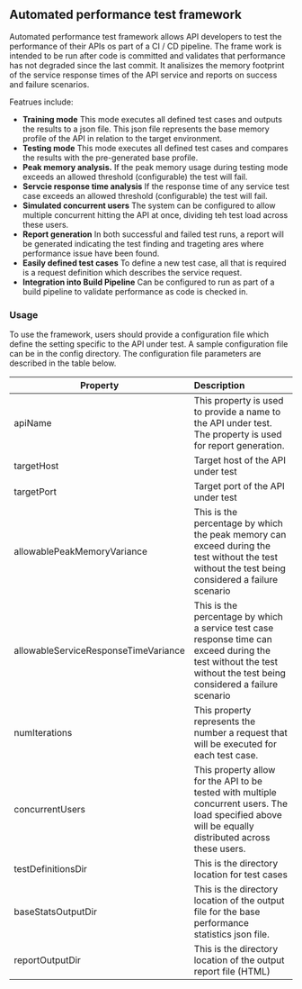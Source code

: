 ## Automated performance test framework

Automated performance test framework allows API developers to test the performance of their APIs os part of a CI / CD pipeline. The frame work is intended to be run after code is committed and validates that performance has not 
degraded since the last commit. It analisizes the memory footprint of the service response times of the API service and reports on success and failure scenarios. 

Featrues include:
* **Training mode** This mode executes all defined test cases and outputs the results to a json file. This json file represents the base memory profile of the API in relation to the target environment.
* **Testing mode** This mode executes all defined test cases and compares the results with the pre-generated base profile.
* **Peak memory analysis.** If the peak memory usage during testing mode exceeds an allowed threshold (configurable) the test will fail.
* **Servcie response time analysis** If the response time of any service test case exceeds an allowed threshold (configurable) the test will fail.
* **Simulated concurrent users** The system can be configured to allow multiple concurrent hitting the API at once, dividing teh test load across these users.
* **Report generation** In both successful and failed test runs, a report will be generated indicating the test finding and trageting ares where performance issue have been found.
* **Easily defined test cases** To define a new test case, all that is required is a request definition which describes the service request.
* **Integration into Build Pipeline** Can be configured to run as part of a build pipeline to validate performance as code is checked in. 


### Usage 
To use the framework, users should provide a configuration file which define the setting specific to the API under test. A sample configuration file can be in the config directory.
The configuration file parameters are described in the table below. 

| Property                             |                                                                                                                                                        Description |
|--------------------------------------|:-------------------------------------------------------------------------------------------------------------------------------------------------------------------|
| apiName                              | This property is used to provide a name to the API under test. The property is used for report generation.                                                         |
| targetHost                           | Target host of the API under test                                                                                                                                  |
| targetPort                           | Target port of the API under test                                                                                                                                  |
| allowablePeakMemoryVariance          | This is the percentage by which the peak memory can exceed during the test without the test without the test being considered a failure scenario                   |
| allowableServiceResponseTimeVariance | This is the percentage by which a service test case response time can exceed during the test without the test without the test being considered a failure scenario |
| numIterations                        | This property represents the number a request that will be executed for each test case.                                                                            |
| concurrentUsers                      | This property allow for the API to be tested with multiple concurrent users. The load specified above will be equally distributed across these users.              |
| testDefinitionsDir                   | This is the directory location for test cases                                                                                                                      |
| baseStatsOutputDir                   | This is the directory location of the output file for the base performance statistics json file.                                                                   |
| reportOutputDir                      | This is the directory location of the output report file (HTML)                                                                                                    |

